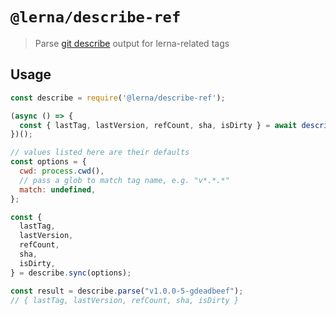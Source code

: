 # `@lerna/describe-ref`

> Parse [git describe][] output for lerna-related tags

## Usage

```js
const describe = require('@lerna/describe-ref');

(async () => {
  const { lastTag, lastVersion, refCount, sha, isDirty } = await describe();
})();

// values listed here are their defaults
const options = {
  cwd: process.cwd(),
  // pass a glob to match tag name, e.g. "v*.*.*"
  match: undefined,
};

const {
  lastTag,
  lastVersion,
  refCount,
  sha,
  isDirty,
} = describe.sync(options);

const result = describe.parse("v1.0.0-5-gdeadbeef");
// { lastTag, lastVersion, refCount, sha, isDirty }
```

[git describe]: https://git-scm.com/docs/git-describe
